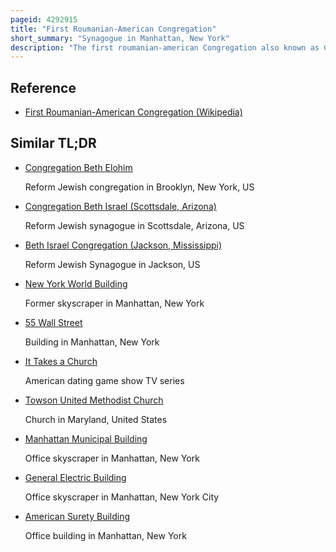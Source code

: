 ```yaml
---
pageid: 4292915
title: "First Roumanian-American Congregation"
short_summary: "Synagogue in Manhattan, New York"
description: "The first roumanian-american Congregation also known as Congregation Shaarey Shomayim or Roumanishe Shul was an orthodox jewish Congregation that occupied a historic Building on the lower east Side of manhattan new York for over 100 Years."
---
```


## Reference

- [First Roumanian-American Congregation (Wikipedia)](https://en.wikipedia.org/?curid=4292915)

## Similar TL;DR

- [Congregation Beth Elohim](/tldr/en/congregation-beth-elohim)

  Reform Jewish congregation in Brooklyn, New York, US

- [Congregation Beth Israel (Scottsdale, Arizona)](/tldr/en/congregation-beth-israel-scottsdale-arizona)

  Reform Jewish synagogue in Scottsdale, Arizona, US

- [Beth Israel Congregation (Jackson, Mississippi)](/tldr/en/beth-israel-congregation-jackson-mississippi)

  Reform Jewish Synagogue in Jackson, US

- [New York World Building](/tldr/en/new-york-world-building)

  Former skyscraper in Manhattan, New York

- [55 Wall Street](/tldr/en/55-wall-street)

  Building in Manhattan, New York

- [It Takes a Church](/tldr/en/it-takes-a-church)

  American dating game show TV series

- [Towson United Methodist Church](/tldr/en/towson-united-methodist-church)

  Church in Maryland, United States

- [Manhattan Municipal Building](/tldr/en/manhattan-municipal-building)

  Office skyscraper in Manhattan, New York

- [General Electric Building](/tldr/en/general-electric-building)

  Office skyscraper in Manhattan, New York City

- [American Surety Building](/tldr/en/american-surety-building)

  Office building in Manhattan, New York
